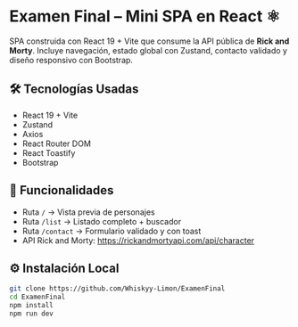 # Examen Final – Mini SPA en React ⚛️

SPA construida con React 19 + Vite que consume la API pública de **Rick and Morty**. Incluye navegación, estado global con Zustand, contacto validado y diseño responsivo con Bootstrap.

## 🛠️ Tecnologías Usadas

- React 19 + Vite
- Zustand
- Axios
- React Router DOM
- React Toastify
- Bootstrap

## 🧪 Funcionalidades

- Ruta `/` → Vista previa de personajes
- Ruta `/list` → Listado completo + buscador
- Ruta `/contact` → Formulario validado y con toast
- API Rick and Morty: https://rickandmortyapi.com/api/character

## ⚙️ Instalación Local

```bash
git clone https://github.com/Whiskyy-Limon/ExamenFinal
cd ExamenFinal
npm install
npm run dev
